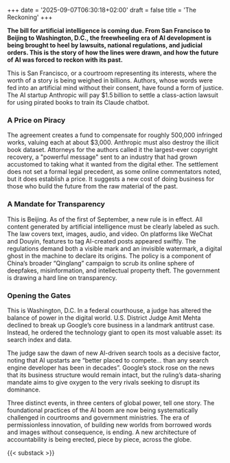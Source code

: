 +++
date = '2025-09-07T06:30:18+02:00'
draft = false
title = 'The Reckoning'
+++

**The bill for artificial intelligence is coming due. From San Francisco to Beijing to Washington, D.C., the freewheeling era of AI development is being brought to heel by lawsuits, national regulations, and judicial orders. This is the story of how the lines were drawn, and how the future of AI was forced to reckon with its past.**

This is San Francisco, or a courtroom representing its interests, where the worth of a story is being weighed in billions. Authors, whose words were fed into an artificial mind without their consent, have found a form of justice. The AI startup Anthropic will pay $1.5 billion to settle a class-action lawsuit for using pirated books to train its Claude chatbot.

### A Price on Piracy

The agreement creates a fund to compensate for roughly 500,000 infringed works, valuing each at about $3,000. Anthropic must also destroy the illicit book dataset. Attorneys for the authors called it the largest-ever copyright recovery, a "powerful message" sent to an industry that had grown accustomed to taking what it wanted from the digital ether. The settlement does not set a formal legal precedent, as some online commentators noted, but it does establish a price. It suggests a new cost of doing business for those who build the future from the raw material of the past.

### A Mandate for Transparency

This is Beijing. As of the first of September, a new rule is in effect. All content generated by artificial intelligence must be clearly labeled as such. The law covers text, images, audio, and video. On platforms like WeChat and Douyin, features to tag AI-created posts appeared swiftly. The regulations demand both a visible mark and an invisible watermark, a digital ghost in the machine to declare its origins. The policy is a component of China’s broader “Qinglang” campaign to scrub its online sphere of deepfakes, misinformation, and intellectual property theft. The government is drawing a hard line on transparency.

### Opening the Gates

This is Washington, D.C. In a federal courthouse, a judge has altered the balance of power in the digital world. U.S. District Judge Amit Mehta declined to break up Google’s core business in a landmark antitrust case. Instead, he ordered the technology giant to open its most valuable asset: its search index and data. 

The judge saw the dawn of new AI-driven search tools as a decisive factor, noting that AI upstarts are “better placed to compete… than any search engine developer has been in decades”. Google’s stock rose on the news that its business structure would remain intact, but the ruling’s data-sharing mandate aims to give oxygen to the very rivals seeking to disrupt its dominance.

Three distinct events, in three centers of global power, tell one story. The foundational practices of the AI boom are now being systematically challenged in courtrooms and government ministries. The era of permissionless innovation, of building new worlds from borrowed words and images without consequence, is ending. A new architecture of accountability is being erected, piece by piece, across the globe.

{{< substack >}}
